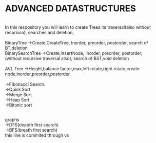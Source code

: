 # ADVANCED DATASTRUCTURES
<br>In this respository you will learn to create Trees its traversal(also without recursion), searches and deletion,
<br>
<br> BinaryTree ->Create,CreateTree, Inorder, preorder, postorder, search of BT,deletion
<br>BinarySearchTree ->Create,InsertNode, Inorder, preorder, postorder,(without recursive traversal also), search 
                       of BST,void deletion
<br>
<br> AVL Tree ->Height,balance factor,max,left rotate,right rotate,create node,inorder,preorder,postorder.
<br><br>->Fibonacci Search.
<br>->Quick Sort
<br>->Merge Sort
<br>->Heap Sort
<br>->Bitonic sort

<br>graphs
<br>->DFS(deapth first search)
<br>->BFS(breath first search)
<br> this line is commited through vs 


